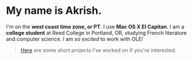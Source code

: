 # My name is Akrish.

I'm on the **west coast time zone, or PT**. I use **Mac OS X El Capitan**. I am a **college student** at Reed College in Portland, OR, studying French literature and computer science. I am _so excited_ to work with OLE!

> [Here](https://github.com/adhikara) are some short projects I've worked on if you're interested.
